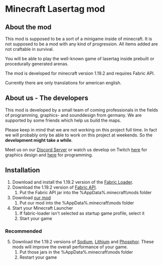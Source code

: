# Minecraft Lasertag mod

## About the mod

This mod is supposed to be a sort of a minigame inside of minecraft. It is not supposed to be a mod with any kind of progression. All items added are not craftable in survival.

You will be able to play the well-known game of lasertag inside prebuilt or procedurally generated arenas.

The mod is developed for minecraft version 1.19.2 and requires Fabric API.

Currently there are only translations for american english.

## About us - The developers

This mod is developed by a small team of coming professionals in the fields of programming, graphics- and sounddesign from germany. We are supported by some friends which help us build the maps.

Please keep in mind that we are not working on this project full time. In fact we will probably only be able to work on this project at weekends. So the **development might take a while**.

Meet us on our [Discord Server](https://discord.gg/SPbV8P2kHN) or watch us develop on Twitch [here](https://www.twitch.tv/der_zabo) for graphics design and [here](https://www.twitch.tv/der__fbs) for programming.

## Installation

1. Download and install the 1.19.2 version of the [Fabric Loader](https://fabricmc.net/use/installer/).
2. Download the 1.19.2 version of [Fabric API](https://www.curseforge.com/minecraft/mc-mods/fabric-api/files/all?filter-game-version=2020709689%3A9366).
    1. Put the Fabric API jar into the %AppData%\.minecraft\mods folder
3. Download [our mod](https://github.com/efibs/mc-lasertag-mod/releases)
    1. Put our mod into the %AppData%\.minecraft\mods folder
4. Start your Minecraft Launcher
    1. If fabric-loader isn't selected as startup game profile, select it
    2. Start your game
### Recommended
5. Download the 1.19.2 versions of [Sodium](https://www.curseforge.com/minecraft/mc-mods/sodium/files/all?filter-game-version=2020709689%3A9366), [Lithium](https://www.curseforge.com/minecraft/mc-mods/lithium/files/all?filter-game-version=2020709689%3A9366) and [Phosphor](https://www.curseforge.com/minecraft/mc-mods/phosphor/files/all?filter-game-version=2020709689%3A9366). These mods will improve the overall performance of your game.
    1. Put those jars in the %AppData%\.minecraft\mods folder
    2. Restart your game
